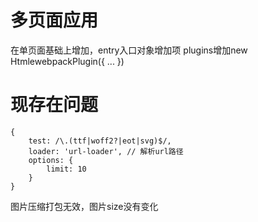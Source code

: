 # 多页面应用 
在单页面基础上增加，entry入口对象增加项 
plugins增加new HtmlewebpackPlugin({ ... })

# 现存在问题
```
{
    test: /\.(ttf|woff2?|eot|svg)$/,
    loader: 'url-loader', // 解析url路径
    options: {
        limit: 10
    }
}
```
图片压缩打包无效，图片size没有变化



